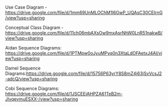 Use Case Diagram - https://drive.google.com/file/d/1mm69UnMLOChM1I6GwP_UQAsC30CEIrnG/view?usp=sharing


Conceptual Class Diagram - https://drive.google.com/file/d/11ch06mbAXsOw9mxAsrNhW0LnR51nakwB/view?usp=sharing


Aidan Sequence Diagrams: https://drive.google.com/file/d/1PTMpw0oJyuMPyq0n3XtaLdOFAetxJ4Al/view?usp=sharing

Damel Sequence Diagrams:https://drive.google.com/file/d/15756P63yrY8S8mZ4j63jSvVcsJ2-adcQ/view?usp=sharing

Cobi Sequence Diagrams: https://drive.google.com/file/d/1JSCEEiAHPZA61TeB2m-JlvqevmuESXX-/view?usp=sharing
